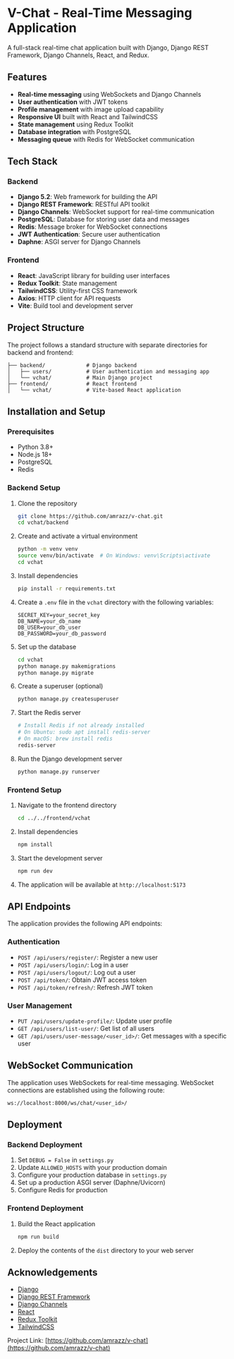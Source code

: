 # V-Chat - Real-Time Messaging Application

A full-stack real-time chat application built with Django, Django REST Framework, Django Channels, React, and Redux.

## Features

- **Real-time messaging** using WebSockets and Django Channels
- **User authentication** with JWT tokens
- **Profile management** with image upload capability
- **Responsive UI** built with React and TailwindCSS
- **State management** using Redux Toolkit
- **Database integration** with PostgreSQL
- **Messaging queue** with Redis for WebSocket communication

## Tech Stack

### Backend

- **Django 5.2**: Web framework for building the API
- **Django REST Framework**: RESTful API toolkit
- **Django Channels**: WebSocket support for real-time communication
- **PostgreSQL**: Database for storing user data and messages
- **Redis**: Message broker for WebSocket connections
- **JWT Authentication**: Secure user authentication
- **Daphne**: ASGI server for Django Channels

### Frontend

- **React**: JavaScript library for building user interfaces
- **Redux Toolkit**: State management
- **TailwindCSS**: Utility-first CSS framework
- **Axios**: HTTP client for API requests
- **Vite**: Build tool and development server

## Project Structure

The project follows a standard structure with separate directories for backend and frontend:

```
├── backend/             # Django backend
│   ├── users/           # User authentication and messaging app
│   └── vchat/           # Main Django project
├── frontend/            # React frontend
│   └── vchat/           # Vite-based React application
```

## Installation and Setup

### Prerequisites

- Python 3.8+
- Node.js 18+
- PostgreSQL
- Redis

### Backend Setup

1. Clone the repository
   ```bash
   git clone https://github.com/amrazz/v-chat.git
   cd vchat/backend
   ```

2. Create and activate a virtual environment
   ```bash
   python -m venv venv
   source venv/bin/activate  # On Windows: venv\Scripts\activate
   cd vchat
   ```

3. Install dependencies
   ```bash
   pip install -r requirements.txt
   ```

4. Create a `.env` file in the `vchat` directory with the following variables:
   ```
   SECRET_KEY=your_secret_key
   DB_NAME=your_db_name
   DB_USER=your_db_user
   DB_PASSWORD=your_db_password
   ```

5. Set up the database
   ```bash
   cd vchat
   python manage.py makemigrations
   python manage.py migrate
   ```

6. Create a superuser (optional)
   ```bash
   python manage.py createsuperuser
   ```

7. Start the Redis server
   ```bash
   # Install Redis if not already installed
   # On Ubuntu: sudo apt install redis-server
   # On macOS: brew install redis
   redis-server
   ```

8. Run the Django development server
   ```bash
   python manage.py runserver
   ```

### Frontend Setup

1. Navigate to the frontend directory
   ```bash
   cd ../../frontend/vchat
   ```

2. Install dependencies
   ```bash
   npm install
   ```

3. Start the development server
   ```bash
   npm run dev
   ```

4. The application will be available at `http://localhost:5173`

## API Endpoints

The application provides the following API endpoints:

### Authentication

- `POST /api/users/register/`: Register a new user
- `POST /api/users/login/`: Log in a user
- `POST /api/users/logout/`: Log out a user
- `POST /api/token/`: Obtain JWT access token
- `POST /api/token/refresh/`: Refresh JWT token

### User Management

- `PUT /api/users/update-profile/`: Update user profile
- `GET /api/users/list-user/`: Get list of all users
- `GET /api/users/user-message/<user_id>/`: Get messages with a specific user

## WebSocket Communication

The application uses WebSockets for real-time messaging. WebSocket connections are established using the following route:

```
ws://localhost:8000/ws/chat/<user_id>/
```

## Deployment

### Backend Deployment

1. Set `DEBUG = False` in `settings.py`
2. Update `ALLOWED_HOSTS` with your production domain
3. Configure your production database in `settings.py`
4. Set up a production ASGI server (Daphne/Uvicorn)
5. Configure Redis for production

### Frontend Deployment

1. Build the React application
   ```bash
   npm run build
   ```
2. Deploy the contents of the `dist` directory to your web server



## Acknowledgements

- [Django](https://www.djangoproject.com/)
- [Django REST Framework](https://www.django-rest-framework.org/)
- [Django Channels](https://channels.readthedocs.io/)
- [React](https://reactjs.org/)
- [Redux Toolkit](https://redux-toolkit.js.org/)
- [TailwindCSS](https://tailwindcss.com/)


Project Link: [https://github.com/amrazz/v-chat](https://github.com/amrazz/v-chat)